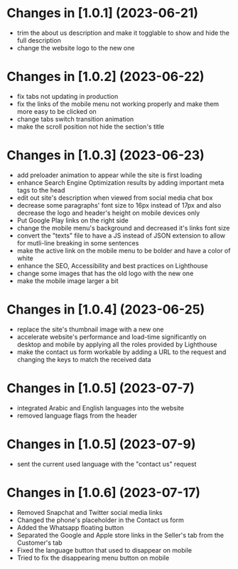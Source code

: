 # Changes in [1.0.1] (2023-06-21)
- trim the about us description and make it togglable to show and hide the full description
- change the website logo to the new one
# Changes in [1.0.2] (2023-06-22)
- fix tabs not updating in production
- fix the links of the mobile menu not working properly and make them more easy to be clicked on
- change tabs switch transition animation
- make the scroll position not hide the section's title
# Changes in [1.0.3] (2023-06-23)
- add preloader animation to appear while the site is first loading
- enhance Search Engine Optimization results by adding important meta tags to the head
- edit out site's description when viewed from social media chat box
- decrease some paragraphs' font size to 16px instead of 17px and also decrease the logo and header's height on mobile devices only
- Put Google Play links on the right side
- change the mobile menu's background and decreased it's links font size
- convert the "texts" file to have a JS instead of JSON extension to allow for mutli-line breaking in some sentences
- make the active link on the mobile menu to be bolder and have a color of white
- enhance the SEO, Accessibility and best practices on Lighthouse
- change some images that has the old logo with the new one
- make the mobile image larger a bit
# Changes in [1.0.4] (2023-06-25)
- replace the site's thumbnail image with a new one
- accelerate website's performance and load-time significantly on desktop and mobile by applying all the roles provided by Lighthouse
- make the contact us form workable by adding a URL to the request and changing the keys to match the received data
# Changes in [1.0.5] (2023-07-7)
- integrated Arabic and English languages into the website
- removed language flags from the header
# Changes in [1.0.5] (2023-07-9)
- sent the current used language with the "contact us" request
# Changes in [1.0.6] (2023-07-17)
- Removed Snapchat and Twitter social media links
- Changed the phone's placeholder in the Contact us form
- Added the Whatsapp floating button
- Separated the Google and Apple store links in the Seller's tab from the Customer's tab
- Fixed the language button that used to disappear on mobile
- Tried to fix the disappearing menu button on mobile